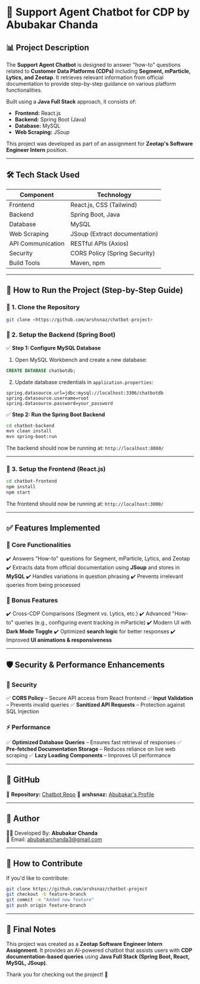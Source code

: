 # 📜 Support Agent Chatbot for CDP by Abubakar Chanda

## 📊 Project Description
The **Support Agent Chatbot** is designed to answer "how-to" questions related to **Customer Data Platforms (CDPs)** including **Segment, mParticle, Lytics, and Zeotap**. It retrieves relevant information from official documentation to provide step-by-step guidance on various platform functionalities.

Built using a **Java Full Stack** approach, it consists of:
- **Frontend:** React.js
- **Backend:** Spring Boot (Java)
- **Database:** MySQL
- **Web Scraping:** JSoup

This project was developed as part of an assignment for **Zeotap's Software Engineer Intern** position.

---

## 🛠 Tech Stack Used
| Component  | Technology  |
|------------|-------------|
| Frontend | React.js, CSS (Tailwind) |
| Backend  | Spring Boot, Java  |
| Database  | MySQL  |
| Web Scraping | JSoup (Extract documentation) |
| API Communication | RESTful APIs (Axios) |
| Security | CORS Policy (Spring Security) |
| Build Tools | Maven, npm |

---

## 📜 How to Run the Project (Step-by-Step Guide)

### 🔹 1. Clone the Repository
```sh
git clone <https://github.com/arshsnaz/chatbot-project>
```

### 🔹 2. Setup the Backend (Spring Boot)

✅ **Step 1: Configure MySQL Database**
1. Open MySQL Workbench and create a new database:
```sql
CREATE DATABASE chatbotdb;
```
2. Update database credentials in `application.properties`:
```properties
spring.datasource.url=jdbc:mysql://localhost:3306/chatbotdb
spring.datasource.username=root
spring.datasource.password=your_password
```

✅ **Step 2: Run the Spring Boot Backend**
```sh
cd chatbot-backend
mvn clean install
mvn spring-boot:run
```
The backend should now be running at: `http://localhost:8080/`

---

### 🔹 3. Setup the Frontend (React.js)
```sh
cd chatbot-frontend
npm install
npm start
```
The frontend should now be running at: `http://localhost:3000/`

---

## ✅ Features Implemented
### 📌 Core Functionalities
✔️ Answers "How-to" questions for Segment, mParticle, Lytics, and Zeotap
✔️ Extracts data from official documentation using **JSoup** and stores in **MySQL**
✔️ Handles variations in question phrasing
✔️ Prevents irrelevant queries from being processed

### 📌 Bonus Features
✔️ Cross-CDP Comparisons (Segment vs. Lytics, etc.)
✔️ Advanced "How-to" queries (e.g., configuring event tracking in mParticle)
✔️ Modern UI with **Dark Mode Toggle**
✔️ Optimized **search logic** for better responses
✔️ Improved **UI animations & responsiveness**

---

## 🛡 Security & Performance Enhancements

### 🔐 Security
✅ **CORS Policy** – Secure API access from React frontend
✅ **Input Validation** – Prevents invalid queries
✅ **Sanitized API Requests** – Protection against SQL Injection

### ⚡ Performance
✅ **Optimized Database Queries** – Ensures fast retrieval of responses
✅ **Pre-fetched Documentation Storage** – Reduces reliance on live web scraping
✅ **Lazy Loading Components** – Improves UI performance

---

## 📎 GitHub
🔗 **Repository:** [Chatbot Repo](https://github.com/arshsnaz/chatbot-project)
🔗 **arshsnaz:** [Abubakar's Profile](https://github.com/arshsnaz)

---

## 📝 Author
👨‍💻 Developed By: **Abubakar Chanda**  
📧 Email: abubakarchanda3@gmail.com  

---

## 🚀 How to Contribute
If you'd like to contribute:
```sh
git clone https://github.com/arshsnaz/chatbot-project
git checkout -b feature-branch
git commit -m "Added new feature"
git push origin feature-branch
```

---

## 🎯 Final Notes
This project was created as a **Zeotap Software Engineer Intern Assignment**. It provides an AI-powered chatbot that assists users with **CDP documentation-based queries** using **Java Full Stack (Spring Boot, React, MySQL, JSoup)**.

Thank you for checking out the project! 🙌

